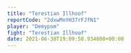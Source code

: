 ```yaml
---
title: "Terestian Illhoof"
reportCode: "2dxwMnYH37rFJfN1"
player: "Demypom"
fight: "Terestian Illhoof"
date: 2021-06-30T19:09:58.934000+00:00
---
```

